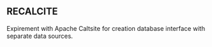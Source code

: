 RECALCITE
----------

Expirement with Apache Caltsite for creation database interface with separate data sources.